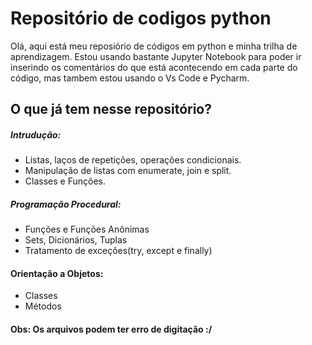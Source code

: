 # Repositório de codigos python 

Olá, aqui está meu reposiório de códigos em python e minha trilha de aprendizagem. Estou usando bastante Jupyter Notebook para poder ir inserindo os comentários do que está acontecendo em cada parte do código, mas tambem estou usando o Vs Code e Pycharm.

## O que já tem nesse repositório?
##### Intrudução: 
- Listas, laços de repetições, operações condicionais.
- Manipulação de listas com enumerate, join e split.
- Classes e Funções.

##### Programação Procedural:
- Funções e Funções Anônimas 
- Sets, Dicionários, Tuplas
- Tratamento de exceções(try, except e finally)

#### Orientação a Objetos:
- Classes
- Métodos

#### Obs: Os arquivos podem ter erro de digitação :/
